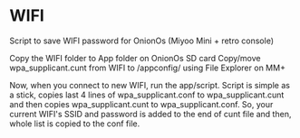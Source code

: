 # WIFI
Script to save WIFI password for OnionOs (Miyoo Mini + retro console)

Copy the WIFI folder to App folder on OnionOs SD card
Copy/move wpa_supplicant.cunt from WIFI to /appconfig/ using File Explorer on MM+

Now, when you connect to new WIFI, run the app/script. Script is simple as a stick, copies last 4 lines of wpa_supplicant.conf to wpa_supplicant.cunt and then copies wpa_supplicant.cunt to wpa_supplicant.conf. So, your current WIFI's SSID and password is added to the end of cunt file and then, whole list is copied to the conf file. 
